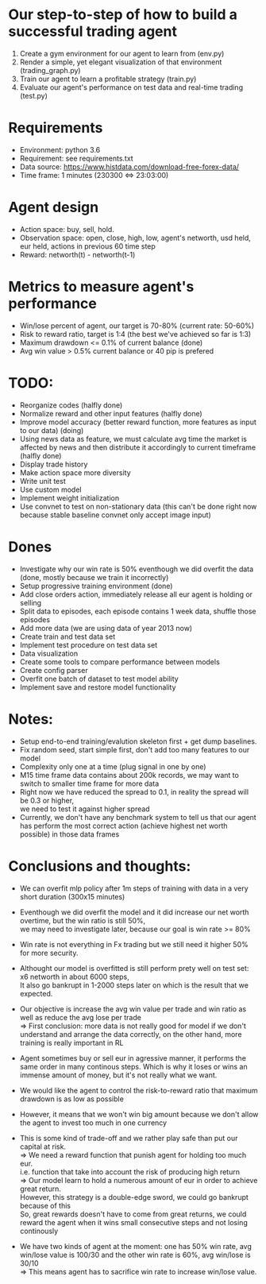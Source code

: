 # Our step-to-step of how to build a successful trading agent  
1. Create a gym environment for our agent to learn from (env.py)  
2. Render a simple, yet elegant visualization of that environment (trading_graph.py)  
3. Train our agent to learn a profitable strategy (train.py)  
4. Evaluate our agent's performance on test data and real-time trading (test.py)  
# Requirements  
- Environment: python 3.6  
- Requirement: see requirements.txt  
- Data source: https://www.histdata.com/download-free-forex-data/
- Time frame: 1 minutes (230300 <=> 23:03:00)  
# Agent design  
- Action space: buy, sell, hold.  
- Observation space: open, close, high, low, agent's networth, usd held, eur held, actions in previous 60 time step  
- Reward: networth(t) - networth(t-1)  
# Metrics to measure agent's performance
- Win/lose percent of agent, our target is 70-80% (current rate: 50-60%)
- Risk to reward ratio, target is 1:4 (the best we've achieved so far is 1:3)
- Maximum drawdown <= 0.1% of current balance (done)
- Avg win value > 0.5% current balance or 40 pip is prefered
# TODO:  
- Reorganize codes  (halfly done)
- Normalize reward and other input features  (halfly done)
- Improve model accuracy (better reward function, more features as input to our data)  (doing)
- Using news data as feature, we must calculate avg time the market is affected by 
news and then distribute it accordingly to current timeframe (halfly done)  
- Display trade history   
- Make action space more diversity  
- Write unit test  
- Use custom model  
- Implement weight initialization  
- Use convnet to test on non-stationary data (this can't be done right now because stable baseline convnet only accept image input)  
# Dones
- Investigate why our win rate is 50% eventhough we did overfit the data  (done, mostly because we 
train it incorrectly)
- Setup progressive training environment  (done)
- Add close orders action, immediately release all eur agent is holding or selling  
- Split data to episodes, each episode contains 1 week data, shuffle those episodes  
- Add more data (we are using data of year 2013 now)  
- Create train and test data set  
- Implement test procedure on test data set   
- Data visualization    
- Create some tools to compare performance between models  
- Create config parser  
- Overfit one batch of dataset to test model ability  
- Implement save and restore model functionality  
# Notes:  
- Setup end-to-end training/evalution skeleton first + get dump baselines.  
- Fix random seed, start simple first, don't add too many features to our model
- Complexity only one at a time (plug signal in one by one)
- M15 time frame data contains about 200k records, we may want to switch to smaller time frame for more data  
- Right now we have reduced the spread to 0.1, in reality the spread will be 0.3 or higher,  
we need to test it against higher spread  
- Currently, we don't have any benchmark system to tell us that our agent has perform the most correct action 
(achieve highest net worth possible) in those data frames   
# Conclusions and thoughts:
- We can overfit mlp policy after 1m steps of training with data in a very short duration (300x15 minutes)  
- Eventhough we did overfit the model and it did increase our net worth overtime, but the win ratio is still 50%,  
we may need to investigate later, because our goal is win rate >= 80%  
- Win rate is not everything in Fx trading but we still need it higher 50% for more security.
- Althought our model is overfitted is still perform prety well on test set: x6 networth in about 6000 steps,  
It also go bankrupt in 1-2000 steps later on which is the result that we expected.  
- Our objective is increase the avg win value per trade and win ratio as well as reduce the avg lose per trade  
=> First conclusion: more data is not really good for model if we don't understand and arrange the data correctly, 
on the other hand, more training is really important in RL  

- Agent sometimes buy or sell eur in agressive manner, it performs the same order in many continous steps. Which 
is why it loses or wins an immense amount of money, but it's not really what we want.  
- We would like the agent to control the risk-to-reward ratio that maximum drawdown is as low as possible  
- However, it means that we won't win big amount because we don't allow the agent to invest too much in one currency  
- This is some kind of trade-off and we rather play safe than put our capital at risk.  
=> We need a reward function that punish agent for holding too much eur.  
i.e. function that take into account the risk of producing high return  
=> Our model learn to hold a numerous amount of eur in order to achieve great return.   
However, this strategy is a double-edge sword, we could go bankrupt because of this  
So, great rewards doesn't have to come from great returns, we could reward the agent when it wins small
consecutive steps and not losing continously  

- We have two kinds of agent at the moment: one has 50% win rate, avg win/lose value is 100/30 and the other
 win rate is 60%, avg win/lose is 30/10  
=> This means agent has to sacrifice win rate to increase win/lose value.  

